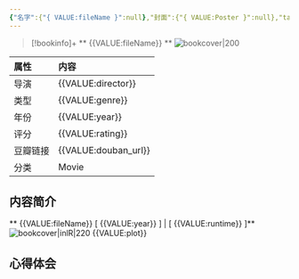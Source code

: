 ```yaml
---
{"名字":{"{ VALUE:fileName }":null},"封面":{"{ VALUE:Poster }":null},"tag":"Movie","豆瓣链接":{"{ VALUE:douban_url }":null},"导演":{"{ VALUE:director }":null},"评分":{"{ VALUE:rating }":null},"年份":{"{ VALUE:year }":null},"类型":{"{ VALUE:genre }":null},"banner_icon":"🎞","banner":"{{VALUE:banner}}","status":null,"progress":null,"banner_x":0.54106,"dg-publish":true,"permalink":"/z-templates/movie-note/","dgPassFrontmatter":true}
---
```


> [!bookinfo]+ ** {{VALUE:fileName}} **
> ![bookcover|200]( {{VALUE:banner}} )
>
| 属性   | 内容                                       |
|:------ |:------------------------------------------ |
|  导演   | {{VALUE:director}} |
| 类型   | {{VALUE:genre}}                         |
| 年份 | {{VALUE:year}}                | 
| 评分 | {{VALUE:rating}}                       |
| 豆瓣链接   | {{VALUE:douban_url}} |
| 分类   | Movie                       |
## 内容简介
** {{VALUE:fileName}} [ {{VALUE:year}} ] | [ {{VALUE:runtime}} ]**
![bookcover|inlR|220]({{VALUE:Poster}})
{{VALUE:plot}}
## 心得体会
